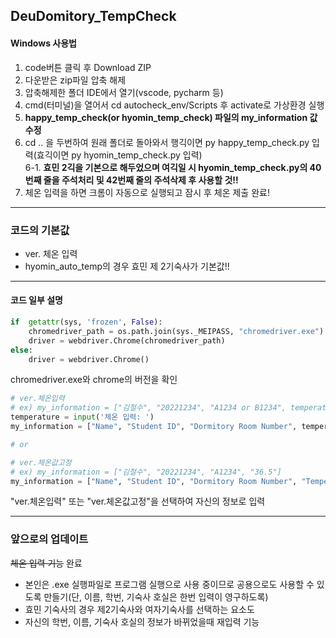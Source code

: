 ## DeuDomitory_TempCheck
#### Windows 사용법
1. code버튼 클릭 후 Download ZIP
2. 다운받은 zip파일 압축 해제
3. 압축해제한 폴더 IDE에서 열기(vscode, pycharm 등)
4. cmd(터미널)을 열어서 cd autocheck_env/Scripts 후 activate로 가상환경 실행
5. **happy_temp_check(or hyomin_temp_check) 파일의 my_information 값 수정**
6. cd .. 을 두번하여 원래 폴더로 돌아와서 행긱이면 py happy_temp_check.py 입력(효긱이면 py hyomin_temp_check.py 입력)  
6-1. **효민 2긱을 기본으로 해두었으며 여긱일 시 hyomin_temp_check.py의 40번째 줄을 주석처리 및 42번째 줄의 주석삭제 후 사용할 것!!**
7. 체온 입력을 하면 크롬이 자동으로 실행되고 잠시 후 체온 제출 완료!
---
### 코드의 기본값
* ver. 체온 입력
* hyomin_auto_temp의 경우 효민 제 2기숙사가 기본값!!
---
#### 코드 일부 설명
```py
if  getattr(sys, 'frozen', False): 
    chromedriver_path = os.path.join(sys._MEIPASS, "chromedriver.exe")
    driver = webdriver.Chrome(chromedriver_path)
else:
    driver = webdriver.Chrome()
```
chromedriver.exe와 chrome의 버전을 확인
```py
# ver.체온입력
# ex) my_information = ["김철수", "20221234", "A1234 or B1234", temperature]
temperature = input('체온 입력: ')
my_information = ["Name", "Student ID", "Dormitory Room Number", temperature]

# or

# ver.체온값고정
# ex) my_information = ["김철수", "20221234", "A1234", "36.5"]
my_information = ["Name", "Student ID", "Dormitory Room Number", "Temperature"]
```
"ver.체온입력" 또는 "ver.체온값고정"을 선택하여 자신의 정보로 입력
***
  
### 앞으로의 업데이트
~~체온 입력 기능~~ 완료
* 본인은 .exe 실행파일로 프로그램 실행으로 사용 중이므로 공용으로도 사용할 수 있도록 만들기(단, 이름, 학번, 기숙사 호실은 한번 입력이 영구하도록)
* 효민 기숙사의 경우 제2기숙사와 여자기숙사를 선택하는 요소도 
* 자신의 학번, 이름, 기숙사 호실의 정보가 바뀌었을때 재입력 기능
